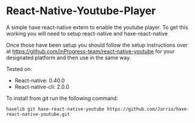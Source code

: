 React-Native-Youtube-Player
==============

A simple haxe react-native extern to enable the youtube player.
To get this working you will need to setup react-native and haxe-react-native

Once those have been setup you should follow the setup instructions over at 
https://github.com/inProgress-team/react-native-youtube for your designated platform
and then use in the same way.

Tested on:
- React-native: 0.40.0
- React-native-cli: 2.0.0

To install from git run the following command:

`haxelib git haxe-react-native-youtube https://github.com/Jarrio/haxe-react-native-youtube.git`
